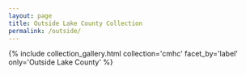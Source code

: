 ```yaml
---
layout: page
title: Outside Lake County Collection
permalink: /outside/
---
```


{% include collection_gallery.html collection='cmhc' facet_by='label' only='Outside Lake County' %}
